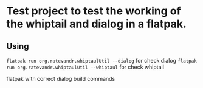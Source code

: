 # Test project to test the working of the whiptail and dialog in a flatpak.

## Using

`flatpak run org.ratevandr.whiptaulUtil --dialog` for check dialog
`flatpak run org.ratevandr.whiptaulUtil --whiptaul` for check whiptail

flatpak with correct dialog build commands
